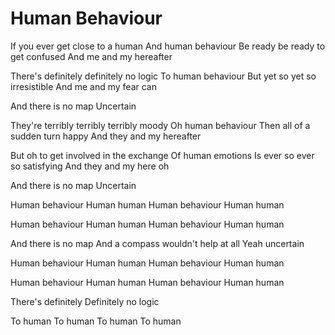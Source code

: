 # Human Behaviour

If you ever get close to a human
And human behaviour
Be ready be ready to get confused
And me and my hereafter

There's definitely definitely no logic
To human behaviour
But yet so yet so irresistible
And me and my fear can

And there is no map
Uncertain

They're terribly terribly terribly moody
Oh human behaviour
Then all of a sudden turn happy
And they and my hereafter

But oh to get involved in the exchange
Of human emotions
Is ever so ever so satisfying
And they and my here oh

And there is no map
Uncertain

Human behaviour
Human human
Human behaviour
Human human

Human behaviour
Human human
Human behaviour
Human human

And there is no map
And a compass wouldn't help at all
Yeah uncertain

Human behaviour
Human human
Human behaviour
Human human

Human behaviour
Human human
Human behaviour
Human human

There's definitely
Definitely no logic

To human
To human
To human
To human
